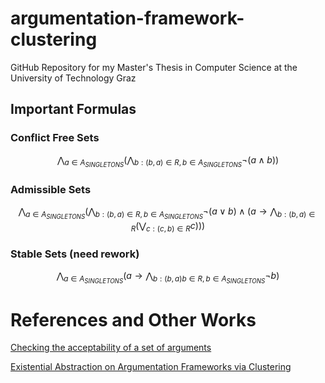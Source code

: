 # argumentation-framework-clustering
GitHub Repository for my Master's Thesis in Computer Science at the University of Technology Graz

## Important Formulas

### Conflict Free Sets
$$ \bigwedge_{a \in A_{SINGLETONS}} \big( \bigwedge_{b:(b,a)\in R, b \in A_{SINGLETONS}} \lnot \big( a \wedge b \big) \big)$$

### Admissible Sets
$$ \bigwedge_{a \in A_{SINGLETONS}} \big( \bigwedge_{b:(b,a)\in R, b \in A_{SINGLETONS}} \lnot \big( a \vee b \big) \land \big( a \rightarrow \bigwedge_{b:(b,a) \in R} \big( \bigvee_{c:(c,b) \in R} c\big) \big)\big)$$


### Stable Sets (need rework)
$$ \bigwedge_{a \in A_{SINGLETONS}} \big( a \rightarrow  \bigwedge_{b:(b, a) b \in R, b \in A_{SINGLETONS}} \lnot b \big)$$

# References and Other Works
[Checking the acceptability of a set of arguments](https://www.pims.math.ca/science/2004/NMR/papers/paper08.pdf)

[Existential Abstraction on Argumentation Frameworks via Clustering](https://proceedings.kr.org/2021/52/kr2021-0052-saribatur-et-al.pdf)

